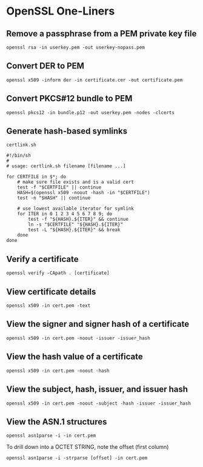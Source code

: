 # OpenSSL One-Liners

## Remove a passphrase from a PEM private key file
	openssl rsa -in userkey.pem -out userkey-nopass.pem

## Convert DER to PEM
	openssl x509 -inform der -in certificate.cer -out certificate.pem

## Convert PKCS#12 bundle to PEM
	openssl pkcs12 -in bundle.p12 -out userkey.pem -nodes -clcerts

## Generate hash-based symlinks
`certlink.sh`

	#!/bin/sh
	#
	# usage: certlink.sh filename [filename ...]
	
	for CERTFILE in $*; do
		# make sure file exists and is a valid cert
		test -f "$CERTFILE" || continue
		HASH=$(openssl x509 -noout -hash -in "$CERTFILE")
		test -n "$HASH" || continue
	
		# use lowest available iterator for symlink
		for ITER in 0 1 2 3 4 5 6 7 8 9; do
			test -f "${HASH}.${ITER}" && continue
			ln -s "$CERTFILE" "${HASH}.${ITER}"
			test -L "${HASH}.${ITER}" && break
		done
	done

## Verify a certificate
	openssl verify -CApath . [certificate]

## View certificate details
	openssl x509 -in cert.pem -text

## View the signer and signer hash of a certificate
	openssl x509 -in cert.pem -noout -issuer -issuer_hash

## View the hash value of a certificate
	openssl x509 -in cert.pem -noout -hash

## View the subject, hash, issuer, and issuer hash
	openssl x509 -in cert.pem -noout -subject -hash -issuer -issuer_hash

## View the ASN.1 structures
	openssl asn1parse -i -in cert.pem

To drill down into a OCTET STRING, note the offset (first column)

	openssl asn1parse -i -strparse [offset] -in cert.pem
